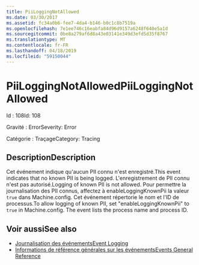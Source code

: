 ```yaml
---
title: PiiLoggingNotAllowed
ms.date: 03/30/2017
ms.assetid: fc34a0b6-fee7-4da4-b146-b0c1c8b7519a
ms.openlocfilehash: 7e1ee746c16eabfa84d96d9157a6248f640e5a1d
ms.sourcegitcommit: 0be8a279af6d8a43e03141e349d3efd5d35f8767
ms.translationtype: MT
ms.contentlocale: fr-FR
ms.lasthandoff: 04/18/2019
ms.locfileid: "59150044"
---
```

# <a name="piiloggingnotallowed"></a><span data-ttu-id="69f49-102">PiiLoggingNotAllowed</span><span class="sxs-lookup"><span data-stu-id="69f49-102">PiiLoggingNotAllowed</span></span>
<span data-ttu-id="69f49-103">Id : 108</span><span class="sxs-lookup"><span data-stu-id="69f49-103">Id: 108</span></span>  
  
 <span data-ttu-id="69f49-104">Gravité : Error</span><span class="sxs-lookup"><span data-stu-id="69f49-104">Severity: Error</span></span>  
  
 <span data-ttu-id="69f49-105">Catégorie : Traçage</span><span class="sxs-lookup"><span data-stu-id="69f49-105">Category: Tracing</span></span>  
  
## <a name="description"></a><span data-ttu-id="69f49-106">Description</span><span class="sxs-lookup"><span data-stu-id="69f49-106">Description</span></span>  
 <span data-ttu-id="69f49-107">Cet événement indique qu'aucun PII connu n'est enregistré.</span><span class="sxs-lookup"><span data-stu-id="69f49-107">This event indicates that no known PII is being logged.</span></span> <span data-ttu-id="69f49-108">L'enregistrement de PII connu n'est pas autorisé.</span><span class="sxs-lookup"><span data-stu-id="69f49-108">Logging of known PII is not allowed.</span></span> <span data-ttu-id="69f49-109">Pour permettre la journalisation des PII connus, affectez à enableLoggingKnownPii la valeur `true` dans Machine.config. Cet événement répertorie le nom et l'ID de processus.</span><span class="sxs-lookup"><span data-stu-id="69f49-109">To allow logging of known PII, set "enableLoggingKnownPii" to `true` in Machine.config. The event lists the process name and process ID.</span></span>  
  
## <a name="see-also"></a><span data-ttu-id="69f49-110">Voir aussi</span><span class="sxs-lookup"><span data-stu-id="69f49-110">See also</span></span>

- [<span data-ttu-id="69f49-111">Journalisation des événements</span><span class="sxs-lookup"><span data-stu-id="69f49-111">Event Logging</span></span>](../../../../../docs/framework/wcf/diagnostics/event-logging/index.md)
- [<span data-ttu-id="69f49-112">Informations de référence générales sur les événements</span><span class="sxs-lookup"><span data-stu-id="69f49-112">Events General Reference</span></span>](../../../../../docs/framework/wcf/diagnostics/event-logging/events-general-reference.md)
